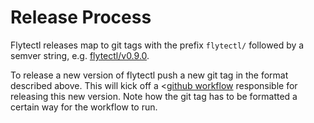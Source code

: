 # Release Process

Flytectl releases map to git tags with the prefix `flytectl/` followed by a semver string, e.g. [flytectl/v0.9.0](https://github.com/flyteorg/flyte/releases/tag/flytectl%2Fv0.9.0).

To release a new version of flytectl push a new git tag in the format described above. This will kick off a <[github workflow](https://github.com/flyteorg/flyte/blob/master/.github/workflows/flytectl-release.yml) responsible for releasing this new version. Note how the git tag has to be formatted a certain way for the workflow to run.
